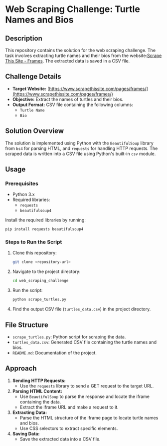 # Web Scraping Challenge: Turtle Names and Bios

## Description
This repository contains the solution for the web scraping challenge. The task involves extracting turtle names and their bios from the website:[Scrape This Site - Frames](https://www.scrapethissite.com/pages/frames/). 
The extracted data is saved in a CSV file.

## Challenge Details
- **Target Website:** [https://www.scrapethissite.com/pages/frames/](https://www.scrapethissite.com/pages/frames/)
- **Objective:** Extract the names of turtles and their bios.
- **Output Format:** CSV file containing the following columns:
  - `Turtle Name`
  - `Bio`

## Solution Overview
The solution is implemented using Python with the `BeautifulSoup` library from `bs4` for parsing HTML, and `requests` for handling HTTP requests. The scraped data is written into a CSV file using Python's built-in `csv` module.

## Usage

### Prerequisites
- Python 3.x
- Required libraries:
  - `requests`
  - `beautifulsoup4`

Install the required libraries by running:
```bash
pip install requests beautifulsoup4
```

### Steps to Run the Script
1. Clone this repository:
   ```bash
   git clone <repository-url>
   ```
2. Navigate to the project directory:
   ```bash
   cd web_scraping_challenge
   ```
3. Run the script:
   ```bash
   python scrape_turtles.py
   ```
4. Find the output CSV file (`turtles_data.csv`) in the project directory.

## File Structure
- `scrape_turtles.py`: Python script for scraping the data.
- `turtles_data.csv`: Generated CSV file containing the turtle names and bios.
- `README.md`: Documentation of the project.

## Approach
1. **Sending HTTP Requests:**
   - Use the `requests` library to send a GET request to the target URL.
2. **Parsing HTML Content:**
   - Use `BeautifulSoup` to parse the response and locate the iframe containing the data.
   - Extract the iframe URL and make a request to it.
3. **Extracting Data:**
   - Parse the HTML structure of the iframe page to locate turtle names and bios.
   - Use CSS selectors to extract specific elements.
4. **Saving Data:**
   - Save the extracted data into a CSV file.
